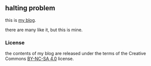 ## halting problem

this is [my blog](https://www.bassi.io).

there are many like it, but this is mine.

### License

the contents of my blog are released under the terms of the Creative
Commons [BY-NC-SA 4.0](http://creativecommons.org/licenses/by-nc-sa/4.0/)
license.
